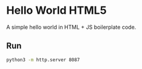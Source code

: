 # Hello World HTML5 
A simple hello world in HTML + JS boilerplate code. 

## Run 
```sh
python3 -m http.server 8087
``` 
